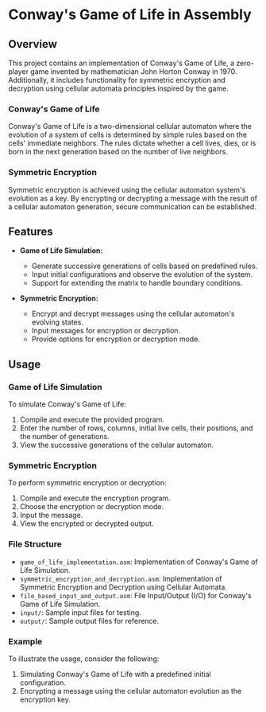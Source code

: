 # Conway's Game of Life in Assembly

## Overview

This project contains an implementation of Conway's Game of Life, a zero-player game invented by mathematician John Horton Conway in 1970. Additionally, it includes functionality for symmetric encryption and decryption using cellular automata principles inspired by the game.

### Conway's Game of Life

Conway's Game of Life is a two-dimensional cellular automaton where the evolution of a system of cells is determined by simple rules based on the cells' immediate neighbors. The rules dictate whether a cell lives, dies, or is born in the next generation based on the number of live neighbors.

### Symmetric Encryption

Symmetric encryption is achieved using the cellular automaton system's evolution as a key. By encrypting or decrypting a message with the result of a cellular automaton generation, secure communication can be established.

## Features

- **Game of Life Simulation:**
  - Generate successive generations of cells based on predefined rules.
  - Input initial configurations and observe the evolution of the system.
  - Support for extending the matrix to handle boundary conditions.

- **Symmetric Encryption:**
  - Encrypt and decrypt messages using the cellular automaton's evolving states.
  - Input messages for encryption or decryption.
  - Provide options for encryption or decryption mode.

## Usage

### Game of Life Simulation

To simulate Conway's Game of Life:

1. Compile and execute the provided program.
2. Enter the number of rows, columns, initial live cells, their positions, and the number of generations.
3. View the successive generations of the cellular automaton.

### Symmetric Encryption

To perform symmetric encryption or decryption:

1. Compile and execute the encryption program.
2. Choose the encryption or decryption mode.
3. Input the message.
4. View the encrypted or decrypted output.

### File Structure

- `game_of_life_implementation.asm`: Implementation of Conway's Game of Life Simulation.
- `symmetric_encryption_and_decryption.asm`: Implementation of Symmetric Encryption and Decryption using Cellular Automata.
- `file_based_input_and_output.asm`: File Input/Output (I/O) for Conway's Game of Life Simulation.
- `input/`: Sample input files for testing.
- `output/`: Sample output files for reference.

### Example

To illustrate the usage, consider the following:

1. Simulating Conway's Game of Life with a predefined initial configuration.
2. Encrypting a message using the cellular automaton evolution as the encryption key.
